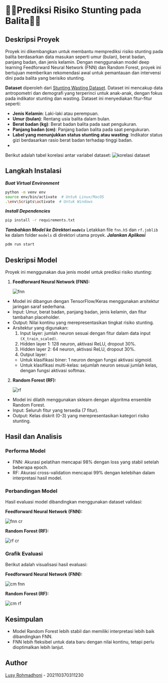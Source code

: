# 👶🏻Prediksi Risiko Stunting pada Balita👶🏻

## Deskripsi Proyek
Proyek ini dikembangkan untuk membantu memprediksi risiko stunting pada balita berdasarkan data masukan seperti umur (bulan), berat badan, panjang badan, dan jenis kelamin. Dengan menggunakan model deep learning Feedforward Neural Network (FNN) dan Random Forest, proyek ini bertujuan memberikan rekomendasi awal untuk pemantauan dan intervensi dini pada balita yang berisiko stunting.

**Dataset** diperoleh dari [Stunting Wasting Dataset](https://www.kaggle.com/datasets/jabirmuktabir/stunting-wasting-dataset). Dataset ini mencakup data antropometri dan demografi yang terperinci untuk anak-anak, dengan fokus pada indikator stunting dan wasting. Dataset ini menyediakan fitur-fitur seperti:
- **Jenis Kelamin**: Laki-laki atau perempuan.
- **Umur (bulan)**: Rentang usia balita dalam bulan.
- **Berat badan (kg)**: Berat badan balita pada saat pengukuran.
- **Panjang badan (cm)**: Panjang badan balita pada saat pengukuran.
- **Label yang menunjukkan status stunting atau wasting**: Indikator status gizi berdasarkan rasio berat badan terhadap tinggi badan.
- 
Berikut adalah tabel korelasi antar variabel dataset:
![korelasi dataset](https://github.com/user-attachments/assets/28f9a5b3-991f-42dd-a803-aafcc90c3ba3)


## Langkah Instalasi
_**Buat Virtual Environment**_
```bash
python -m venv env
source env/bin/activate  # Untuk Linux/MacOS
.\env\Scripts\activate  # Untuk Windows
```
_**Install Dependencies**_
```bash
pip install -r requirements.txt
```
_**Tambahkan Model ke Direktori `models`**_
Letakkan file `fnn.h5` dan `rf.joblib` ke dalam folder `models` di direktori utama proyek.
_**Jalankan Aplikasi**_
```bash
pdm run start
```


## Deskripsi Model
Proyek ini menggunakan dua jenis model untuk prediksi risiko stunting:
1. **Feedforward Neural Network (FNN):**

   ![fnn](https://github.com/user-attachments/assets/a251e831-783f-4fcf-8b37-c919e727afd8)

  - Model ini dibangun dengan TensorFlow/Keras menggunakan arsitektur jaringan saraf sederhana.
  - Input: Umur, berat badan, panjang badan, jenis kelamin, dan fitur tambahan placeholder.
  - Output: Nilai kontinu yang merepresentasikan tingkat risiko stunting.
  - Arsitektur yang digunakan:
    1. Input layer: jumlah neuron sesuai dengan fitur dalam data input `(X_train_scaled)`.
    2. Hidden layer 1: 128 neuron, aktivasi ReLU, dropout 30%.
    3. Hidden layer 2: 64 neuron, aktivasi ReLU, dropout 30%.
    4. Output layer:
    * Untuk klasifikasi biner: 1 neuron dengan fungsi aktivasi sigmoid.
    * Untuk klasifikasi multi-kelas: sejumlah neuron sesuai jumlah kelas, dengan fungsi aktivasi softmax.


2. **Random Forest (RF):**

   ![rf](https://github.com/user-attachments/assets/ed2d4042-6621-4279-8aa2-5c22c8e7c3eb)

  - Model ini dilatih menggunakan sklearn dengan algoritma ensemble Random Forest.
  - Input: Seluruh fitur yang tersedia (7 fitur).
  - Output: Kelas diskrit (0-3) yang merepresentasikan kategori risiko stunting.



## Hasil dan Analisis
### Performa Model
- FNN: Akurasi pelatihan mencapai 98% dengan loss yang stabil setelah beberapa epoch.
- RF: Akurasi cross-validation mencapai 99% dengan kelebihan dalam interpretasi hasil model.

### Perbandingan Model
Hasil evaluasi model dibandingkan menggunakan dataset validasi:

**Feedforward Neural Network (FNN):**

![fnn cr](https://github.com/user-attachments/assets/8822f10e-ed42-4956-9893-9e2d91532500)


**Random Forest (RF):**

![rf cr](https://github.com/user-attachments/assets/be23fe58-98b6-4462-8783-289ca18294bb)



### Grafik Evaluasi 
Berikut adalah visualisasi hasil evaluasi:

**Feedforward Neural Network (FNN):**

![cm fnn](https://github.com/user-attachments/assets/1fcf65ee-0c4a-4650-80dc-6d544951f7c8)


**Random Forest (RF):**

![cm rf](https://github.com/user-attachments/assets/cb78cf15-1eac-4db8-a82f-489cf16713ce)



## Kesimpulan
- Model Random Forest lebih stabil dan memiliki interpretasi lebih baik dibandingkan FNN.
- FNN lebih fleksibel untuk data baru dengan nilai kontinu, tetapi perlu dioptimalkan lebih lanjut.


## Author
[Lusy Rohmadhoni](https://github.com/Lusy230) - 202110370311230

